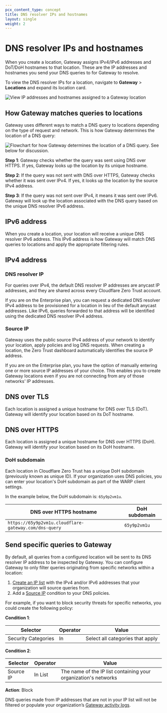 ```yaml
---
pcx_content_type: concept
title: DNS resolver IPs and hostnames
layout: single
weight: 2
---
```


# DNS resolver IPs and hostnames

When you create a location, Gateway assigns IPv4/IPv6 addresses and DoT/DoH hostnames to that location. These are the IP addresses and hostnames you send your DNS queries to for Gateway to resolve.

To view the DNS resolver IPs for a location, navigate to **Gateway** > **Locations** and expand its location card.

![View IP addresses and hostnames assigned to a Gateway location](/cloudflare-one/static/documentation/policies/location-ips.png)

## How Gateway matches queries to locations

Gateway uses different ways to match a DNS query to locations depending on the type of request and network. This is how Gateway determines the location of a DNS query:

![Flowchart for how Gateway determines the location of a DNS query. See below for discussion.](/cloudflare-one/static/documentation/policies/gateway-determine-location-dns.png)

**Step 1**: Gateway checks whether the query was sent using DNS over HTTPS. If yes, Gateway looks up the location by its unique hostname.

**Step 2**: If the query was not sent with DNS over HTTPS, Gateway checks whether it was sent over IPv4. If yes, it looks up the location by the source IPv4 address.

**Step 3**: If the query was not sent over IPv4, it means it was sent over IPv6. Gateway will look up the location associated with the DNS query based on the unique DNS resolver IPv6 address.

## IPv6 address

When you create a location, your location will receive a unique DNS resolver IPv6 address.
This IPv6 address is how Gateway will match DNS queries to locations and apply the appropriate filtering rules.

## IPv4 address

### DNS resolver IP

For queries over IPv4, the default DNS resolver IP addresses are anycast IP addresses, and they are shared across every Cloudflare Zero Trust account.

If you are on the Enterprise plan, you can request a dedicated DNS resolver IPv4 address to be provisioned for a location in lieu of the default anycast addresses. Like IPv6, queries forwarded to that address will be identified using the dedicated DNS resolver IPv4 address.

### Source IP

Gateway uses the public source IPv4 address of your network to identify your location, apply policies and log DNS requests. When creating a location, the Zero Trust dashboard automatically identifies the source IP address.

If you are on the Enterprise plan, you have the option of manually entering one or more source IP addresses of your choice. This enables you to create Gateway locations even if you are not connecting from any of those networks' IP addresses.

## DNS over TLS

Each location is assigned a unique hostname for DNS over TLS (DoT). Gateway will identify your location based on its DoT hostname.

## DNS over HTTPS

Each location is assigned a unique hostname for DNS over HTTPS (DoH). Gateway will identify your location based on its DoH hostname.

### DoH subdomain

Each location in Cloudflare Zero Trust has a unique DoH subdomain (previously known as unique ID). If your organization uses DNS policies, you can enter your location's DoH subdomain as part of the WARP client settings.

In the example below, the DoH subdomain is: `65y9p2vm1u`.

| DNS over HTTPS hostname                               | DoH subdomain |
| ----------------------------------------------------- | ------------- |
| `https://65y9p2vm1u.cloudflare-gateway.com/dns-query` | `65y9p2vm1u`  |

## Send specific queries to Gateway

By default, all queries from a configured location will be sent to its DNS resolver IP address to be inspected by Gateway. You can configure Gateway to only filter queries originating from specific networks within a location:

1. [Create an IP list](/cloudflare-one/policies/filtering/lists/) with the IPv4 and/or IPv6 addresses that your organization will source queries from.
2. Add a [Source IP](/cloudflare-one/policies/filtering/dns-policies/#source-ip) condition to your DNS policies.

For example, if you want to block security threats for specific networks, you could create the following policy:

**Condition 1**:

| Selector            | Operator | Value                            |
| ------------------- | -------- | -------------------------------- |
| Security Categories | In       | Select all categories that apply |

**Condition 2**:

| Selector  | Operator | Value                                                           |
| --------- | -------- | --------------------------------------------------------------- |
| Source IP | In List  | The name of the IP list containing your organization's networks |

**Action**: Block

DNS queries made from IP addresses that are not in your IP list will not be filtered or populate your organization’s [Gateway activity logs](/cloudflare-one/analytics/logs/gateway-logs/).
